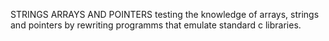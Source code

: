 STRINGS ARRAYS AND POINTERS
testing the knowledge of arrays, strings and pointers by rewriting programms that emulate standard c libraries.
